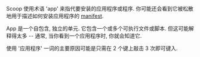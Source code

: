 Scoop 使用术语 'app' 来指代要安装的应用程序或程序. 你可能还会看到它被松散地用于描述如何安装应用程序的 [manifest](App-Manifests).

App 是一个自包含, 独立的单元. 它包含一个或多个可执行文件或脚本. 但这可能解释得太多 -- 通常, 当你看到一个应用程序时, 你就会知道它.

使用 '应用程序' 一词的主要原因可能是只需在 2 个键上敲击 3 次即可键入.
